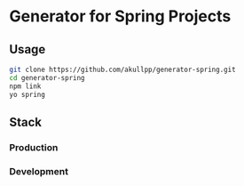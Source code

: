 # Generator for Spring Projects

## Usage

```sh
git clone https://github.com/akullpp/generator-spring.git
cd generator-spring
npm link
yo spring
```

## Stack

### Production

### Development
